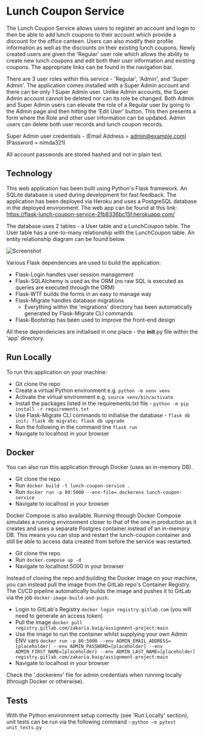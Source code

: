 # Lunch Coupon Service

The Lunch Coupon Service allows users to register an account and login to then be able to add lunch coupons to their account which provide a discount for the office canteen. Users can also modify their profile information as well as the discounts on their existing lunch coupons. Newly created users are given the 'Regular' user role which allows the ability to create new lunch coupons and edit both their user information and existing coupons. The appropriate links can be found in the navigation bar.

There are 3 user roles within this service - 'Regular', 'Admin', and 'Super Admin'. The application comes installed with a Super Admin account and there can be only 1 Super Admin user. Unlike Admin accounts, the Super Admin account cannot be deleted nor can its role be changed. Both Admin and Super Admin users can elevate the role of a Regular user by going to the Admin page and then hitting the 'Edit User' button. This then presents a form where the Role and other user information can be updated. Admin users can delete both user records and lunch coupon records.

Super Admin user credentials - (Email Address = admin@example.com) (Password = nimda321)

All account passwords are stored hashed and not in plain text.

## Technology

This web application has been built using Python's Flask framework. An SQLite database is used during development for fast feedback. The application has been deployed via Heroku and uses a PostgreSQL database in the deployed environment. The web app can be found at this link: https://flask-lunch-coupon-service-2fb8336bc15f.herokuapp.com/

The database uses 2 tables - a User table and a LunchCoupon table. The User table has a one-to-many relationship with the LunchCoupon table. An entity relationship diagram can be found below.

![Screenshot](https://github.com/zakbaig/assignment-project/assets/59240081/caf3663c-31f8-4f45-8225-31943ce38404)

Various Flask dependencies are used to build the application:

- Flask-Login handles user session management
- Flask-SQLAlchemy is used as the ORM (no raw SQL is executed as queries are executed through the ORM)
- Flask-WTF builds the forms in an easy to manage way
- Flask-Migrate handles database migrations
  - Everything within the 'migrations' directory has been automatically generated by Flask-Migrate CLI commands
- Flask-Bootstrap has been used to improve the front-end design

All these dependencies are initialised in one place - the __init__.py file within the 'app' directory.

## Run Locally

To run this application on your machine:
- Git clone the repo
- Create a virtual Python environment e.g. `python -m venv venv`
- Activate the virtual environment e.g. `source venv/bin/activate`
- Install the packages listed in the requirements.txt file - `python -m pip install -r requirements.txt`
- Use Flask-Migrate CLI commands to initialise the database - `flask db init; flask db migrate; flask db upgrade`
- Run the following in the command line `flask run`
- Navigate to localhost in your browser

## Docker

You can also run this application through Docker (uses an in-memory DB).

- Git clone the repo
- Run `docker build -t lunch-coupon-service .`
- Run `docker run -p 80:5000 --env-file=.dockerenv lunch-coupon-service`
- Navigate to localhost in your browser

Docker Compose is also available. Running through Docker Compose simulates a running environment closer to that of the one in production as it creates and uses a separate Postgres container instead of an in-memory DB. This means you can stop and restart the lunch-coupon container and still be able to access data created from before the service was restarted.

- Git clone the repo
- Run `docker-compose up -d`
- Navigate to localhost:5000 in your browser

Instead of cloning the repo and building the Docker image on your machine, you can instead pull the image from the GitLab repo's Container Registry. The CI/CD pipeline automatically builds the image and pushes it to GitLab via the job `docker-image-build-and-push`.

- Login to GitLab's Registry `docker login registry.gitlab.com` (you will need to generate an access token)
- Pull the image `docker pull registry.gitlab.com/zakaria.baig/assignment-project:main`
- Use the image to run the container whilst supplying your own Admin ENV vars `docker run -p 80:5000 --env ADMIN_EMAIL_ADDRESS=[placeholder] --env ADMIN_PASSWORD=[placeholder] --env ADMIN_FIRST_NAME=[placeholder] --env ADMIN_LAST_NAME=[placeholder] registry.gitlab.com/zakaria.baig/assignment-project:main`
- Navigate to localhost in your browser

Check the '.dockerenv' file for admin credentials when running locally (through Docker or otherwise).

## Tests

With the Python environment setup correctly (see 'Run Locally' section), unit tests can be run via the following command - `python -m pytest unit_tests.py`